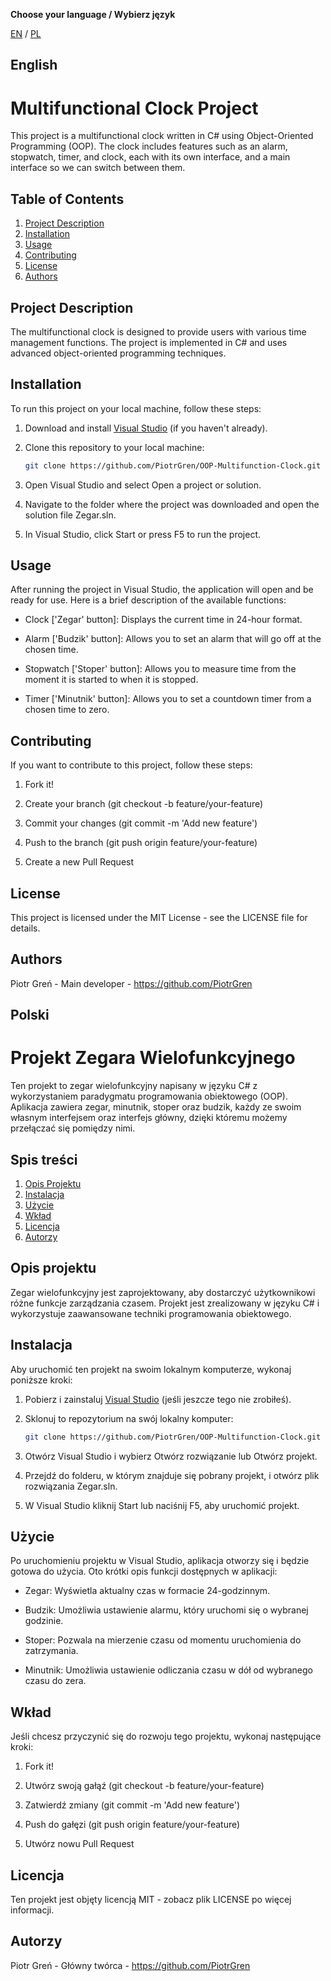 **Choose your language / Wybierz język**

[EN](#english) / [PL](#polski)

## English

# Multifunctional Clock Project

This project is a multifunctional clock written in C# using Object-Oriented Programming (OOP). The clock includes features such as an alarm, stopwatch, timer, and clock, each with its own interface, and a main interface so we can switch between them.

## Table of Contents

1. [Project Description](#project-description)
2. [Installation](#installation)
3. [Usage](#usage)
4. [Contributing](#contributing)
5. [License](#license)
6. [Authors](#authors)

## Project Description

The multifunctional clock is designed to provide users with various time management functions. The project is implemented in C# and uses advanced object-oriented programming techniques.

## Installation

To run this project on your local machine, follow these steps:

1. Download and install [Visual Studio](https://visualstudio.microsoft.com/) (if you haven't already).

2. Clone this repository to your local machine:
   ```bash
   git clone https://github.com/PiotrGren/OOP-Multifunction-Clock.git

3. Open Visual Studio and select Open a project or solution.

4. Navigate to the folder where the project was downloaded and open the solution file Zegar.sln.

5. In Visual Studio, click Start or press F5 to run the project.

## Usage

After running the project in Visual Studio, the application will open and be ready for use. Here is a brief description of the available functions:

 - Clock ['Zegar' button]: Displays the current time in 24-hour format.

 - Alarm ['Budzik' button]: Allows you to set an alarm that will go off at the chosen time.

 - Stopwatch ['Stoper' button]: Allows you to measure time from the moment it is started to when it is stopped.

 - Timer ['Minutnik' button]: Allows you to set a countdown timer from a chosen time to zero.

## Contributing

If you want to contribute to this project, follow these steps:

1. Fork it!
   
2. Create your branch (git checkout -b feature/your-feature)
   
3. Commit your changes (git commit -m 'Add new feature')
   
4. Push to the branch (git push origin feature/your-feature)
   
5. Create a new Pull Request

## License

This project is licensed under the MIT License - see the LICENSE file for details.

## Authors

Piotr Greń - Main developer - https://github.com/PiotrGren



## Polski

# Projekt Zegara Wielofunkcyjnego

Ten projekt to zegar wielofunkcyjny napisany w języku C# z wykorzystaniem paradygmatu programowania obiektowego (OOP). Aplikacja zawiera zegar, minutnik, stoper oraz budzik, każdy ze swoim własnym interfejsem oraz interfejs główny, dzięki któremu możemy przełączać się pomiędzy nimi.

## Spis treści

1. [Opis Projektu](#opis-projektu)
2. [Instalacja](#instalacja)
3. [Użycie](#użycie)
4. [Wkład](#wkład)
5. [Licencja](#licencja)
6. [Autorzy](#autorzy)

## Opis projektu

Zegar wielofunkcyjny jest zaprojektowany, aby dostarczyć użytkownikowi różne funkcje zarządzania czasem. Projekt jest zrealizowany w języku C# i wykorzystuje zaawansowane techniki programowania obiektowego.

## Instalacja

Aby uruchomić ten projekt na swoim lokalnym komputerze, wykonaj poniższe kroki:

1. Pobierz i zainstaluj [Visual Studio](https://visualstudio.microsoft.com/) (jeśli jeszcze tego nie zrobiłeś).
   
2. Sklonuj to repozytorium na swój lokalny komputer:
   ```bash
   git clone https://github.com/PiotrGren/OOP-Multifunction-Clock.git

3. Otwórz Visual Studio i wybierz Otwórz rozwiązanie lub Otwórz projekt.

4. Przejdź do folderu, w którym znajduje się pobrany projekt, i otwórz plik rozwiązania Zegar.sln.

5. W Visual Studio kliknij Start lub naciśnij F5, aby uruchomić projekt.

## Użycie

Po uruchomieniu projektu w Visual Studio, aplikacja otworzy się i będzie gotowa do użycia. Oto krótki opis funkcji dostępnych w aplikacji:

 - Zegar: Wyświetla aktualny czas w formacie 24-godzinnym.

 - Budzik: Umożliwia ustawienie alarmu, który uruchomi się o wybranej godzinie.

 - Stoper: Pozwala na mierzenie czasu od momentu uruchomienia do zatrzymania.

 - Minutnik: Umożliwia ustawienie odliczania czasu w dół od wybranego czasu do zera.

## Wkład

Jeśli chcesz przyczynić się do rozwoju tego projektu, wykonaj następujące kroki:

1. Fork it!
   
2. Utwórz swoją gałąź (git checkout -b feature/your-feature)
   
3. Zatwierdź zmiany (git commit -m 'Add new feature')
   
4. Push do gałęzi (git push origin feature/your-feature)
   
5. Utwórz nowu Pull Request

## Licencja

Ten projekt jest objęty licencją MIT - zobacz plik LICENSE po więcej informacji.

## Autorzy

Piotr Greń - Główny twórca - https://github.com/PiotrGren
